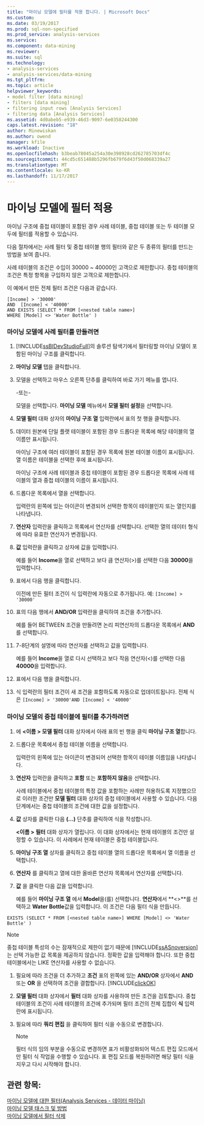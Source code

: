 ```yaml
---
title: "마이닝 모델에 필터를 적용 합니다. | Microsoft Docs"
ms.custom: 
ms.date: 03/19/2017
ms.prod: sql-non-specified
ms.prod_service: analysis-services
ms.service: 
ms.component: data-mining
ms.reviewer: 
ms.suite: sql
ms.technology:
- analysis-services
- analysis-services/data-mining
ms.tgt_pltfrm: 
ms.topic: article
helpviewer_keywords:
- model filter [data mining]
- filters [data mining]
- filtering input rows [Analysis Services]
- filtering data [Analysis Services]
ms.assetid: 4d0abeb5-e939-46d3-9097-6e0358244300
caps.latest.revision: "18"
author: Minewiskan
ms.author: owend
manager: kfile
ms.workload: Inactive
ms.openlocfilehash: b3beab78045a254a30e398928cd262785703df4c
ms.sourcegitcommit: 44cd5c651488b5296fb679f6d43f50d068339a27
ms.translationtype: MT
ms.contentlocale: ko-KR
ms.lasthandoff: 11/17/2017
---
```

# <a name="apply-a-filter-to-a-mining-model"></a>마이닝 모델에 필터 적용
  마이닝 구조에 중첩 테이블이 포함된 경우 사례 테이블, 중첩 테이블 또는 두 테이블 모두에 필터를 적용할 수 있습니다.  
  
 다음 절차에서는 사례 필터 및 중첩 테이블 행의 필터와 같은 두 종류의 필터를 만드는 방법을 보여 줍니다.  
  
 사례 테이블의 조건은 수입이 30000 ~ 40000인 고객으로 제한합니다. 중첩 테이블의 조건은 특정 항목을 구입하지 않은 고객으로 제한합니다.  
  
 이 예에서 만든 전체 필터 조건은 다음과 같습니다.  
  
```  
[Income] > '30000'   
AND  [Income] < '40000'   
AND EXISTS (SELECT * FROM [<nested table name>]   
WHERE [Model] <> 'Water Bottle' )   
```  
  
### <a name="to-create-a-case-filter-on-a-mining-model"></a>마이닝 모델에 사례 필터를 만들려면  
  
1.  [!INCLUDE[ssBIDevStudioFull](../../includes/ssbidevstudiofull-md.md)]의 솔루션 탐색기에서 필터링할 마이닝 모델이 포함된 마이닝 구조를 클릭합니다.  
  
2.  **마이닝 모델** 탭을 클릭합니다.  
  
3.  모델을 선택하고 마우스 오른쪽 단추를 클릭하여 바로 가기 메뉴를 엽니다.  
  
     -또는-  
  
     모델을 선택합니다. **마이닝 모델** 메뉴에서 **모델 필터 설정**을 선택합니다.  
  
4.  **모델 필터** 대화 상자의 **마이닝 구조 열** 입력란에서 표의 첫 행을 클릭합니다.  
  
5.  데이터 원본에 단일 플랫 테이블이 포함된 경우 드롭다운 목록에 해당 테이블의 열 이름만 표시됩니다.  
  
     마이닝 구조에 여러 테이블이 포함된 경우 목록에 원본 테이블 이름이 표시됩니다. 열 이름은 테이블을 선택한 후에 표시됩니다.  
  
     마이닝 구조에 사례 테이블과 중첩 테이블이 포함된 경우 드롭다운 목록에 사례 테이블의 열과 중첩 테이블의 이름이 표시됩니다.  
  
6.  드롭다운 목록에서 열을 선택합니다.  
  
     입력란의 왼쪽에 있는 아이콘이 변경되어 선택한 항목이 테이블인지 또는 열인지를 나타냅니다.  
  
7.  **연산자** 입력란을 클릭하고 목록에서 연산자를 선택합니다. 선택한 열의 데이터 형식에 따라 유효한 연산자가 변경됩니다.  
  
8.  **값** 입력란을 클릭하고 상자에 값을 입력합니다.  
  
     예를 들어 **Income**을 열로 선택하고 보다 큼 연산자(>)를 선택한 다음 **30000**을 입력합니다.  
  
9. 표에서 다음 행을 클릭합니다.  
  
     이전에 만든 필터 조건이 식 입력란에 자동으로 추가됩니다. 예: `[Income] > '30000'`  
  
10. 표의 다음 행에서 **AND/OR** 입력란을 클릭하여 조건을 추가합니다.  
  
     예를 들어 BETWEEN 조건을 만들려면 논리 피연산자의 드롭다운 목록에서 **AND** 를 선택합니다.  
  
11. 7-8단계의 설명에 따라 연산자를 선택하고 값을 입력합니다.  
  
     예를 들어 **Income**을 열로 다시 선택하고 보다 작음 연산자(<)를 선택한 다음 **40000**을 입력합니다.  
  
12. 표에서 다음 행을 클릭합니다.  
  
13. 식 입력란의 필터 조건이 새 조건을 포함하도록 자동으로 업데이트됩니다. 전체 식은 `[Income] > '30000'AND [Income] < '40000'`  
  
### <a name="to-add-a-filter-on-the-nested-table-in-a-mining-model"></a>마이닝 모델의 중첩 테이블에 필터를 추가하려면  
  
1.  에  **\<이름 > 모델 필터** 대화 상자에서 아래 표의 빈 행을 클릭 **마이닝 구조 열**합니다.  
  
2.  드롭다운 목록에서 중첩 테이블 이름을 선택합니다.  
  
     입력란의 왼쪽에 있는 아이콘이 변경되어 선택한 항목이 테이블 이름임을 나타냅니다.  
  
3.  **연산자** 입력란을 클릭하고 **포함** 또는 **포함하지 않음**을 선택합니다.  
  
     사례 테이블에서 중첩 테이블의 특정 값을 포함하는 사례만 허용하도록 지정했으므로 이러한 조건만 **모델 필터** 대화 상자의 중첩 테이블에서 사용할 수 있습니다. 다음 단계에서는 중첩 테이블의 조건에 대한 값을 설정합니다.  
  
4.  **값** 상자를 클릭한 다음 **(…)** 단추를 클릭하여 식을 작성합니다.  
  
     **\<이름 > 필터** 대화 상자가 열립니다. 이 대화 상자에서는 현재 테이블의 조건만 설정할 수 있습니다. 이 사례에서 현재 테이블은 중첩 테이블입니다.  
  
5.  **마이닝 구조 열** 상자를 클릭하고 중첩 테이블 열의 드롭다운 목록에서 열 이름을 선택합니다.  
  
6.  **연산자** 를 클릭하고 열에 대한 올바른 연산자 목록에서 연산자를 선택합니다.  
  
7.  **값** 을 클릭한 다음 값을 입력합니다.  
  
     예를 들어 **마이닝 구조 열** 에서 **Model**을(를) 선택합니다. **연산자**에서 **<>**를 선택하고 **Water Bottle**값을 입력합니다. 이 조건은 다음 필터 식을 만듭니다.  
  
```  
EXISTS (SELECT * FROM [<nested table name>] WHERE [Model] <> 'Water Bottle' )   
```  
  
> [!NOTE]  
>  중첩 테이블 특성의 수는 잠재적으로 제한이 없기 때문에 [!INCLUDE[ssASnoversion](../../includes/ssasnoversion-md.md)] 는 선택 가능한 값 목록을 제공하지 않습니다. 정확한 값을 입력해야 합니다. 또한 중첩 테이블에서는 LIKE 연산자를 사용할 수 없습니다.  
  
1.  필요에 따라 조건을 더 추가하고 **조건** 표의 왼쪽에 있는 **AND/OR** 상자에서 **AND** 또는 **OR** 을 선택하여 조건을 결합합니다. [!INCLUDE[clickOK](../../includes/clickok-md.md)]  
  
2.  **모델 필터** 대화 상자에서 **필터** 대화 상자를 사용하여 만든 조건을 검토합니다. 중첩 테이블의 조건이 사례 테이블의 조건에 추가되며 필터 조건의 전체 집합이 **식** 입력란에 표시됩니다.  
  
3.  필요에 따라 **쿼리 편집** 을 클릭하여 필터 식을 수동으로 변경합니다.  
  
    > [!NOTE]  
    >  필터 식의 임의 부분을 수동으로 변경하면 표가 비활성화되어 텍스트 편집 모드에서만 필터 식 작업을 수행할 수 있습니다. 표 편집 모드를 복원하려면 해당 필터 식을 지우고 다시 시작해야 합니다.  
  
## <a name="see-also"></a>관련 항목:  
 [마이닝 모델에 대한 필터&#40;Analysis Services - 데이터 마이닝&#41;](../../analysis-services/data-mining/filters-for-mining-models-analysis-services-data-mining.md)   
 [마이닝 모델 태스크 및 방법](../../analysis-services/data-mining/mining-model-tasks-and-how-tos.md)   
 [마이닝 모델에서 필터 삭제](../../analysis-services/data-mining/delete-a-filter-from-a-mining-model.md)  
  
  
